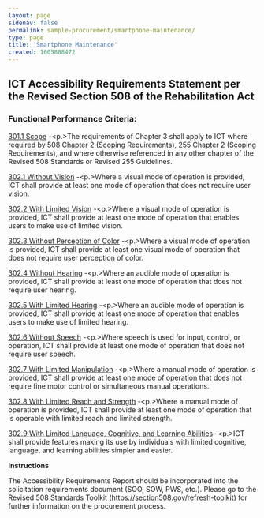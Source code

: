 ```yaml
---
layout: page 
sidenav: false 
permalink: sample-procurement/smartphone-maintenance/
type: page
title: 'Smartphone Maintenance'
created: 1605888472
---
```


## **ICT Accessibility Requirements Statement per the Revised Section 508 of the Rehabilitation Act**

### **Functional Performance Criteria:**

[301.1 Scope][1] -<p.>The requirements of Chapter 3 shall apply to ICT where required by 508 Chapter 2 (Scoping Requirements), 255 Chapter 2 (Scoping Requirements), and where otherwise referenced in any other chapter of the Revised 508 Standards or Revised 255 Guidelines.</p> 

[302.1 Without Vision][2] -<p.>Where a visual mode of operation is provided, ICT shall provide at least one mode of operation that does not require user vision.</p> 

[302.2 With Limited Vision][2] -<p.>Where a visual mode of operation is provided, ICT shall provide at least one mode of operation that enables users to make use of limited vision.</p> 

[302.3 Without Perception of Color][2] -<p.>Where a visual mode of operation is provided, ICT shall provide at least one visual mode of operation that does not require user perception of color.</p> 

[302.4 Without Hearing][2] -<p.>Where an audible mode of operation is provided, ICT shall provide at least one mode of operation that does not require user hearing.</p> 

[302.5 With Limited Hearing][2] -<p.>Where an audible mode of operation is provided, ICT shall provide at least one mode of operation that enables users to make use of limited hearing.</p> 

[302.6 Without Speech][2] -<p.>Where speech is used for input, control, or operation, ICT shall provide at least one mode of operation that does not require user speech.</p> 

[302.7 With Limited Manipulation][2] -<p.>Where a manual mode of operation is provided, ICT shall provide at least one mode of operation that does not require fine motor control or simultaneous manual operations.</p> 

[302.8 With Limited Reach and Strength][2] -<p.>Where a manual mode of operation is provided, ICT shall provide at least one mode of operation that is operable with limited reach and limited strength.</p> 

[302.9 With Limited Language, Cognitive, and Learning Abilities][2] -<p.>ICT shall provide features making its use by individuals with limited cognitive, language, and learning abilities simpler and easier.</p> 

  


**Instructions**

The Accessibility Requirements Report should be incorporated into the solicitation requirements document (SOO, SOW, PWS, etc.). Please go to the Revised 508 Standards Toolkit [(https://section508.gov/refresh-toolkit)][3] for further information on the procurement process.

 [1]: https://section508.gov/ict-accessibility#e301_1
 [2]: https://section508.gov/ict-accessibility#e302_1
 [3]: https://section508.gov/refresh-toolkit